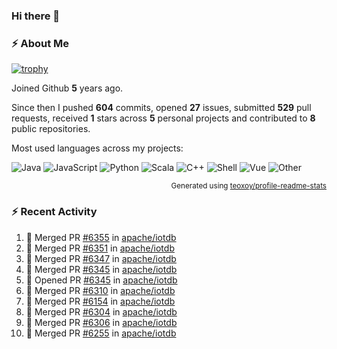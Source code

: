 ### Hi there 👋

### :zap: About Me

[![trophy](https://github-profile-trophy.vercel.app/?username=HTHou&theme=onedark)](https://github.com/ryo-ma/github-profile-trophy)
   
Joined Github **5** years ago.

Since then I pushed **604** commits, opened **27** issues, submitted **529** pull requests, received **1** stars across **5** personal projects and contributed to **8** public repositories.

Most used languages across my projects:

![Java](https://img.shields.io/static/v1?style=flat-square&label=%E2%A0%80&color=555&labelColor=%23b07219&message=Java%EF%B8%B194.4%25)
![JavaScript](https://img.shields.io/static/v1?style=flat-square&label=%E2%A0%80&color=555&labelColor=%23f1e05a&message=JavaScript%EF%B8%B11.4%25)
![Python](https://img.shields.io/static/v1?style=flat-square&label=%E2%A0%80&color=555&labelColor=%233572A5&message=Python%EF%B8%B10.7%25)
![Scala](https://img.shields.io/static/v1?style=flat-square&label=%E2%A0%80&color=555&labelColor=%23c22d40&message=Scala%EF%B8%B10.6%25)
![C++](https://img.shields.io/static/v1?style=flat-square&label=%E2%A0%80&color=555&labelColor=%23f34b7d&message=C%2B%2B%EF%B8%B10.6%25)
![Shell](https://img.shields.io/static/v1?style=flat-square&label=%E2%A0%80&color=555&labelColor=%2389e051&message=Shell%EF%B8%B10.4%25)
![Vue](https://img.shields.io/static/v1?style=flat-square&label=%E2%A0%80&color=555&labelColor=%2341b883&message=Vue%EF%B8%B10.3%25)
![Other](https://img.shields.io/static/v1?style=flat-square&label=%E2%A0%80&color=555&labelColor=%23ededed&message=Other%EF%B8%B11.2%25)

<p align="right"><sub>Generated using <a href="https://github.com/marketplace/actions/profile-readme-stats">teoxoy/profile-readme-stats</a></sub></p>


<!--![](https://github.com/HTHou/HTHou/blob/output/github-contribution-grid-snake.svg)-->

<!--![Haonan Hou's github stats](https://github-readme-stats.vercel.app/api?username=HTHou&count_private=true&show_icons=true&theme=onedark)-->

<!--![Haonan Hou's wakatime stats](https://github-readme-stats.vercel.app/api/wakatime?username=HTHou&layout=compact&theme=onedark)-->

<!--![Top Langs](https://github-readme-stats.vercel.app/api/top-langs/?username=HTHou&theme=onedark&layout=compact)-->

### :zap: Recent Activity
<!--START_SECTION:activity-->
1. 🎉 Merged PR [#6355](https://github.com/apache/iotdb/pull/6355) in [apache/iotdb](https://github.com/apache/iotdb)
2. 🎉 Merged PR [#6351](https://github.com/apache/iotdb/pull/6351) in [apache/iotdb](https://github.com/apache/iotdb)
3. 🎉 Merged PR [#6347](https://github.com/apache/iotdb/pull/6347) in [apache/iotdb](https://github.com/apache/iotdb)
4. 🎉 Merged PR [#6345](https://github.com/apache/iotdb/pull/6345) in [apache/iotdb](https://github.com/apache/iotdb)
5. 💪 Opened PR [#6345](https://github.com/apache/iotdb/pull/6345) in [apache/iotdb](https://github.com/apache/iotdb)
6. 🎉 Merged PR [#6310](https://github.com/apache/iotdb/pull/6310) in [apache/iotdb](https://github.com/apache/iotdb)
7. 🎉 Merged PR [#6154](https://github.com/apache/iotdb/pull/6154) in [apache/iotdb](https://github.com/apache/iotdb)
8. 🎉 Merged PR [#6304](https://github.com/apache/iotdb/pull/6304) in [apache/iotdb](https://github.com/apache/iotdb)
9. 🎉 Merged PR [#6306](https://github.com/apache/iotdb/pull/6306) in [apache/iotdb](https://github.com/apache/iotdb)
10. 🎉 Merged PR [#6255](https://github.com/apache/iotdb/pull/6255) in [apache/iotdb](https://github.com/apache/iotdb)
<!--END_SECTION:activity-->

<!--
**HTHou/HTHou** is a ✨ _special_ ✨ repository because its `README.md` (this file) appears on your GitHub profile.

Here are some ideas to get you started:

- 🔭 I’m currently working on ...
- 🌱 I’m currently learning ...
- 👯 I’m looking to collaborate on ...
- 🤔 I’m looking for help with ...
- 💬 Ask me about ...
- 📫 How to reach me: ...
- 😄 Pronouns: ...
- ⚡ Fun fact: ...
-->
